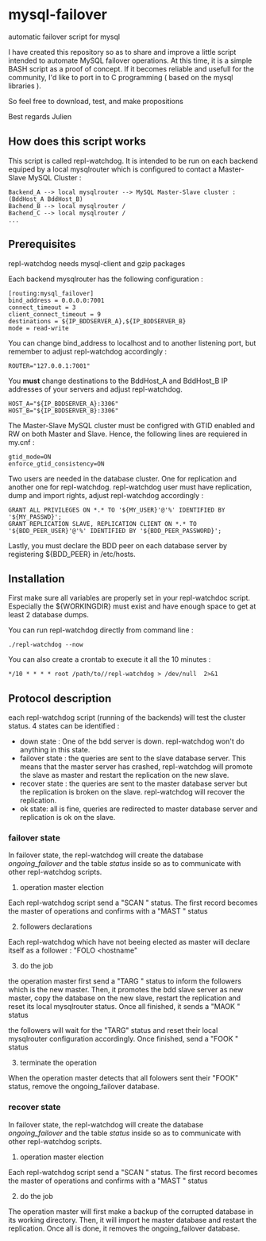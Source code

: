 # mysql-failover
automatic failover script for mysql

I have created this repository so as to share and improve a little script intended to automate MySQL failover operations.
At this time, it is a simple BASH script as a proof of concept. If it becomes reliable and usefull for the community, I'd like to port in to C programming ( based on the mysql libraries ).

So feel free to download, test, and make propositions

Best regards
Julien

## How does this script works

This script is called repl-watchdog. It is intended to be run on each backend equiped by a local mysqlrouter which is configured to contact a Master-Slave MySQL Cluster :

    Backend_A --> local mysqlrouter --> MySQL Master-Slave cluster : (BddHost_A BddHost_B)
    Bachend_B --> local mysqlrouter /
    Bachend_C --> local mysqlrouter /
    ...


## Prerequisites

repl-watchdog needs mysql-client and gzip packages
 
Each backend mysqlrouter has the following configuration :

    [routing:mysql_failover]
    bind_address = 0.0.0.0:7001
    connect_timeout = 3
    client_connect_timeout = 9
    destinations = ${IP_BDDSERVER_A},${IP_BDDSERVER_B}
    mode = read-write

You can change bind_address to localhost and to another listening port, but remember to adjust repl-watchdog accordingly :

    ROUTER="127.0.0.1:7001"

You **must** change destinations to the BddHost_A and BddHost_B IP addresses of your servers and adjust repl-watchdog.

    HOST_A="${IP_BDDSERVER_A}:3306"
    HOST_B="${IP_BDDSERVER_B}:3306"


The Master-Slave MySQL cluster must be configred with GTID enabled and RW on both Master and Slave. Hence, the following lines are requiered in my.cnf :

    gtid_mode=ON
    enforce_gtid_consistency=ON

Two users are needed in the database cluster. One for replication and another one for repl-watchdog. repl-watchdog user must have replication, dump and import rights, adjust repl-watchdog accordingly :

    GRANT ALL PRIVILEGES ON *.* TO '${MY_USER}'@'%' IDENTIFIED BY '${MY_PASSWD}';
    GRANT REPLICATION SLAVE, REPLICATION CLIENT ON *.* TO '${BDD_PEER_USER}'@'%' IDENTIFIED BY '${BDD_PEER_PASSWORD}';

Lastly, you must declare the BDD peer on each database server by registering ${BDD_PEER} in /etc/hosts.

 
## Installation


First make sure all variables are properly set in your repl-watchdoc script. Especially the ${WORKINGDIR} must exist and have enough space to get at least 2 database dumps.

 
You can run repl-watchdog directly from command line :

    ./repl-watchdog --now 

You can also create a crontab to execute it all the 10 minutes :

    */10 * * * * root /path/to//repl-watchdog > /dev/null  2>&1  

## Protocol description

each repl-watchdog script (running of the backends) will test the cluster status. 4 states can be identified :

* down state : One of the bdd server is down. repl-watchdog won't do anything in this state.
* failover state : the queries are sent to the slave database server. This means that the master server has crashed, repl-watchdog will promote the slave as master and restart the replication on the new slave.
* recover state : the queries are sent to the master database server but the replication is broken on the slave. repl-watchdog will recover the replication.
* ok state: all is fine, queries are redirected to master database server and replication is ok on the slave.
 
### failover state

In failover state, the repl-watchdog will create the database *ongoing_failover* and the table *status* inside so as to communicate with other repl-watchdog scripts. 

1. operation master election

Each repl-watchdog script send a "SCAN <hostname>" status. The first record becomes the master of operations and confirms with a "MAST <hostname>" status

2. followers declarations

Each repl-watchdog  which have not beeing elected as master will declare itself as a follower : "FOLO <hostname"

3. do the job

the operation master first send a "TARG <socket>" status to inform the followers which is the new master. Then, it promotes the bdd slave server as new master, copy the database on the new slave, restart the replication and reset its local mysqlrouter status. Once all finished, it sends a "MAOK <hostname>" status       

the followers will wait for the "TARG" status and reset their local mysqlrouter configuration accordingly. Once finished, send a "FOOK <hostname>" status       

3. terminate the operation

When the operation master detects that all folowers sent their "FOOK" status, remove the ongoing_failover database.

### recover state

In failover state, the repl-watchdog will create the database *ongoing_failover* and the table *status* inside so as to communicate with other repl-watchdog scripts. 

1. operation master election

Each repl-watchdog script send a "SCAN <hostname>" status. The first record becomes the master of operations and confirms with a "MAST <hostname>" status

2. do the job
 
The operation master will first make a backup of the corrupted database in its working directory. Then, it will import he master database and restart the replication. Once all is done, it removes the ongoing_failover database.



  


      